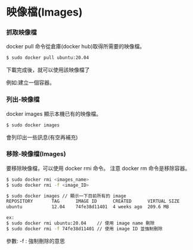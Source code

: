 # 映像檔(Images)

### 抓取映像檔

docker pull 命令從倉庫(docker hub)取得所需要的映像檔。

```bash
$ sudo docker pull ubuntu:20.04
```
下載完成後，就可以使用該映像檔了

例如:建立一個容器。

### 列出-映像檔

docker images 顯示本機已有的映像檔。

```bash
$ sudo docker images
```
會列印出一些訊息(有空再補充)

### 移除-映像檔(Images)

要移除映像檔，可以使用 docker rmi 命令。
注意 docker rm 命令是移除容器。


```bash
$ sudo docker rmi <images_name>
$ sudo docker rmi -f <image_ID>

$ sudo docker images // 顯示一下目前所有的 image 
REPOSITORY       TAG      IMAGE ID      CREATED      VIRTUAL SIZE
ubuntu           12.04    74fe38d11401  4 weeks ago  209.6 MB

ex:
$ sudo docker rmi ubuntu:20.04    // 使用 image name 刪除
$ sudo docker rmi -f 74fe38d11401 // 使用 image ID 並強制刪除
```
參數:
  -f : 強制刪除的意思
